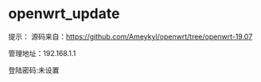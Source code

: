 # openwrt_update
提示：
源码来自：https://github.com/Ameykyl/openwrt/tree/openwrt-19.07

管理地址：192.168.1.1

登陆密码:未设置
  
  
  
  
  
  
  
  
  
  
  
  
  
  
  
  
  
  
  
  
  
  
  
  
  
  
  
  
  
  
  
  

[B]: https://t.me/joinchat/MHkJCxH8gUdV4UFBrxw_Ow

